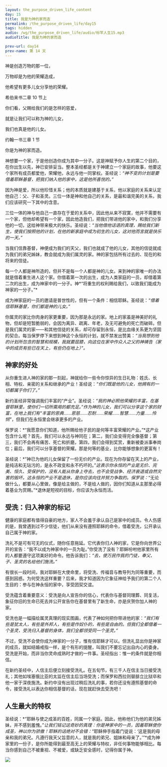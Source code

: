 ```yaml
---
layout: the_purpose_driven_life_content
day: 15
title: 我是为神的家而造
permalink: /the_purpose_driven_life/day15
tags: hidden
audio: /wg/the_purpose_driven_life/audio/标竿人生15.mp3
audioTitle: 我是为神的家而造

prev-url: day14
prev-name: 第 14 天
---
```


<div class="center script">
<p>神是创造万物的那一位，</p>
<p>万物却是为他的荣耀造成，</p>
<p>他希望有更多儿女分享他的荣耀。</p>
<p class="sp-verse">希伯来书二章 10 节上</p>
</div>

<div class="center script">
<p>你们看，父赐给我们的是怎样的慈爱，</p>
<p>就是让我们可以称为神的儿女，</p>
<p>我们也真是他的儿女。</p>
<p class="sp-verse">约翰一书三章 1 节</p>
</div>

<p class="first">你是为神的家而造。</p>

神想要一个家，于是他创造你成为其中一分子。这是神赋予你人生的第二个目的，在你出生以先，神已安排妥当。整本圣经都是关于神建立一个家庭的故事，他要这个家所有成员都爱他，荣耀他，永远与他一同掌权。圣经说：*“神不变的计划是要借着耶稣基督，把我们纳入他的家中，这是他所喜悦的。”*

因为神是爱，所以他珍惜关系；他的本质就是建基于关系，他以家庭的关系来认定他自己：父、子和圣灵。三位一体是神和他自己的关系，是最和谐完美的关系，我们应该研究一下其中的含意。

三位一体的神与他自己一直存在于爱的关系中，因此他从来不寂寞，他并不需要有一个家，但他却希望有一个家，因此他造我们，把我们带进他的家中，和我们分享他的一切，这给神带来极大的快乐。圣经说：*“当他借他话语的真理，赐给我们新生，使我们按照他的计划，在他的新家庭中成为初生的儿女，这对他而言就是快乐的一天。”*

当我们信靠基督，神便成为我们的天父，我们也就成了他的儿女，其他的信徒就成为我们的弟兄姊妹，教会就成为我们属灵的家。神的家包括所有过去的、现在的和将来的信徒。

每一个人都是神所造的，但并不是每一个人都是神的儿女。来到神的家唯一的办法就是借着重生进人这个家。你借着第一次的出生，成为人类家庭的一员，却借着第二次的出生，成为神家中的一分子。神*“将重生的权利赐给我们，以致我们能成为神家的一分子。”*

成为神家庭的一员的邀请是普世性的，但有一个条件：相信耶稣。圣经说：*“借着信耶稣基督，你们都是神的儿女。”*

你属灵的家比你肉身的家更重要，因为那是永远的家。地上的家虽是神美好的礼物，但却是短暂脆弱的，会因为离异、疏离、年老，及无可避免的死亡而破碎。但是我们属灵的家——和其他信徒的关系，却可存留到永恒，是比血缘关系更为坚固的契合。每当保罗停下来想到神这个永恒的计划，就不禁发出赞美：*“当我想到他的计划所包含的智慧和规模，我就要屈膝，向这位在家中作众人之父的神祷告（家中的成员有些已在天上，有些仍在地上）”。*

## 神家的好处

从你重生进人神的家的那一刻起，神就给你一些令你惊异的生日礼物：姓氏、长相、特权、亲密的关系和继承的产业！圣经说：*“你们既是他的儿女，他拥有的一切都属于你们了。”*

新约圣经非常强调我们丰富的“产业”。圣经说：*“我的神必照他荣耀的丰富，在基督耶稣里，使你们一切所需用的都充足。”*作为神的儿女，我们可以分享这个家的财富，在地上我们有*“丰富的恩典……恩慈……忍耐……荣耀……智慧……力量……怜悯”*，但我们在永恒里会继承更多的产业。

保罗说：*“我愿意你们知道，他所赐给他子民的是何等丰富荣耀的产业。”*这产业包含什么呢？首先，我们可以永远与神同在；第二，我们会变得完全像基督；第三，我们不会再有痛苦、死亡和折磨，第四，我们会得到奖赏，重新被委派事奉岗位；最后，我们可以分享基督的荣耀。那是何等的基业，比你能够想象的更富有！

圣经说：*“神已为他的儿女保留了一份无价的产业。现在为你存留在天上的产业，是纯洁和无玷污的，是永不政变和永不朽坏的。”*这表示你永恒的产业是无价、完美、恒久、受保护的，没有人能从你身上夺去，也不会受战争、经济衰退或自然灾害的毁坏。这永恒的产业不是退休，是你应该向往并努力争取的。保罗说：*“无论做什么，都要从心里做，像是给主做的，不是给人做的，因你们知道从主那里必得着基业为赏赐。”*退休是短视的目标，你应该为永恒而活。

## 受洗：归入神家的标记

健康的家庭都有值得自豪的地方，家人不会羞于承认自己是家中的成员。令人伤感的是，我曾遇到过不少信徒，他们从来没有遵照耶稣的命令，借着受洗，公开承认自己属于神的家。

洗礼不是可有可无的仪式，随你任意拖延。它代表你归人神的家，它是你向世界公开的宣告：“我不以成为神家中的一员为耻。”你受洗了没有？耶稣吩咐他家里所有的人都要遵守这项美好的命令。他告诉我们：*“去，使万民作我的门徒，奉父、子、圣灵的名给他们施洗。”*

有很长一段时间，我对耶稣在大使命里，将受洗、传福音与教导列为同等重要，而感到因惑。为何受洗这样重要？后来，我才知道因为它象征神给予我们的第二个人生目的：参与在神永恒的家中，享受团契交谊。

受洗蕴含着重要意义：受洗是向人宣告你的信心，代表你与基督同理葬、同复活，象征你旧的生命已死去并公开宣告你在基督里有了新生命，亦是庆贺你加人神的家。

受洗也是一幅描绘属灵真理的现实图画，代表了神如何把你带进他的家：*“我们有些是犹太人，有些是外邦人，有些是作奴仆的，有些是自由的。但我们全都借着一个圣灵，受洗归入基督的身体，我们全都领受同一个圣灵。”*

不过，受洗不会使你成为神家的一分子，惟有信耶稣才可以。但洗礼显出你是神家的成员，就如结婚戒指一样，是个有形的提醒，叫我们不要忘记出自内心的委身。受洗是开始，而非当你灵命成熟时才做的一件事。圣经指出：惟一的条件就是你相信。

在新约圣经中，人信主后便立刻接受洗礼。在五旬节，有三千人在信主当日接受洗礼；其他如埃塞俄比亚的太监在信主后当场受洗；而保罗和西拉则替腓立比狱卒和他一家于深夜施洗。新约中没有出现过稍后洗礼的事，若你还没有遵照基督的命令，接受洗礼以表达你相信基督的话，现在就赶快去受洗吧！

## 人生最大的特权

圣经说：*“耶稣与使之成圣的百姓，同属一个家庭。因此，他称他们为他的弟兄姊妹，并不感到羞愧。”*让我们铭记这奇妙的真理：你是神家中的一员，因着耶稣使你成圣，神以你为骄傲！耶稣的话绝对不会错：*“耶稣伸手指着门徒说：‘这是我的母亲和我的弟兄。凡遵行我天父旨意的人，就是我的弟兄、姐妹和母亲了。’”*成为神家里的一份子，是你所能得到最至高无上的荣耀与特权，非任何事物能够相比。每当你感到自己不被重视、不被爱，或缺乏安全感时，记得你属于神。

<div class="article-img-wrapper">
  <img src="https://typora-1259024198.cos.ap-beijing.myqcloud.com/wg/the_purpose_driven_life/image/day15_card.jpg">
</div>

